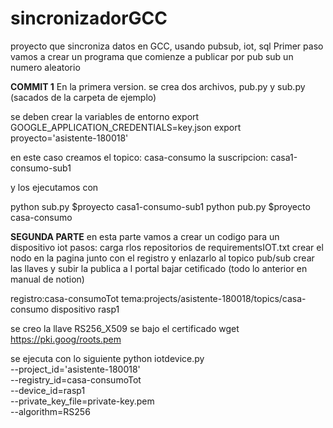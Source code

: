# sincronizadorGCC
proyecto que sincroniza datos en GCC, usando pubsub, iot, sql 
Primer paso vamos a crear un programa que comienze a publicar por pub sub un numero aleatorio

**COMMIT 1**
En la primera version. se crea dos archivos, pub.py y sub.py (sacados de la carpeta de ejemplo)

se deben crear la variables de entorno
export GOOGLE_APPLICATION_CREDENTIALS=key.json
export proyecto='asistente-180018'

en este caso creamos el topico: casa-consumo 
la suscripcion: casa1-consumo-sub1

y los ejecutamos con

python sub.py $proyecto casa1-consumo-sub1
python pub.py $proyecto casa-consumo

**SEGUNDA PARTE**
en esta parte vamos a crear un codigo para un dispositivo iot
pasos:
 carga rlos repositorios de requirementsIOT.txt 
 crear el nodo en la pagina junto con el registro y enlazarlo al topico pub/sub
 crear las llaves y subir la publica a l portal
 bajar cetificado
 (todo lo anterior en manual de notion)
 
 registro:casa-consumoTot
 tema:projects/asistente-180018/topics/casa-consumo
 dispositivo rasp1
 
 se creo la llave RS256_X509 
 se bajo el certificado wget https://pki.goog/roots.pem
 
 se ejecuta con lo siguiente
 python iotdevice.py \
      --project_id='asistente-180018' \
      --registry_id=casa-consumoTot \
      --device_id=rasp1 \
      --private_key_file=private-key.pem \
      --algorithm=RS256